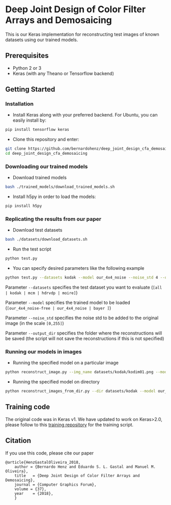# Deep Joint Design of Color Filter Arrays and Demosaicing

This is our Keras implementation for reconstructing test images of known datasets using our trained models.

## Prerequisites
- Python 2 or 3
- Keras (with any Theano or Tensorflow backend)


## Getting Started

### Installation
- Install Keras along with your preferred backend. For Ubuntu, you can easily install by:
```bash
pip install tensorflow keras
```
- Clone this repository and enter:
```bash
git clone https://github.com/bernardohenz/deep_joint_design_cfa_demosaicing.git
cd deep_joint_design_cfa_demosaicing
```

### Downloading our trained models
- Download trained models
```bash
bash ./trained_models/download_trained_models.sh
```
- Install h5py in order to load the models:
```bash
pip install h5py
```

### Replicating the results from our paper
- Download test datasets
```bash
bash ./datasets/download_datasets.sh
```
- Run the test script
```bash
python test.py
```
- You can specify desired parameters like the following example
```bash
python test.py --datasets kodak --model our_4x4_noise --noise_std 4 --output_dir results_noise_std4
```
Parameter ```--datasets``` specifies the test dataset you want to evaluate (```[all | kodak | mcm | hdrvdp | moire]```)

Parameter ```--model``` specifies the trained model to be loaded (```[our_4x4_noise-free | our_4x4_noise | bayer ]```)

Parameter ```--noise_std``` specifies the noise std to be added to the original image (in the scale ```[0,255]```)

Parameter ```--output_dir``` specifies the folder where the reconstructions will be saved (the script will not save the reconstructions if this is not specified)

### Running our models in images
- Running the specified model on a particular image
```bash
python reconstruct_image.py --img_name datasets/kodak/kodim01.png --model our_4x4_noise-free --output_name out.png
```
- Running the specified model on directory
```bash
python reconstruct_images_from_dir.py --dir datasets/kodak --model our_4x4_noise-free --output_dir results_kodak
```

## Training code
The original code was in Keras v1. We have updated to work on Keras>2.0, please follow to this [training repository](https://github.com/bernardohenz/deep_joint_design_cfa_demosaicing_training) for the training script.


## Citation
If you use this code, please cite our paper
```
@article{HenzGastalOliveira_2018,
    author = {Bernardo Henz and Eduardo S. L. Gastal and Manuel M. Oliveira},
    title   = {Deep Joint Design of Color Filter Arrays and Demosaicing},
    journal = {Computer Graphics Forum},
    volume = {37},
    year    = {2018},
    }
```
